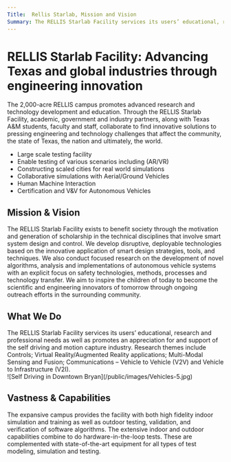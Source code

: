 ```yaml
---
Title:  Rellis Starlab, Mission and Vision
Summary: The RELLIS Starlab Facility services its users’ educational, research and professional needs as well as promotes an appreciation for and support of the self driving and motion capture industry. Research themes include Controls; Virtual Reality/Augmented Reality applications; Multi-Modal Sensing and Fusion; Communications – Vehicle to Vehicle (V2V) and Vehicle to Infrastructure (V2I).
---
```


# RELLIS Starlab Facility: Advancing Texas and global industries through engineering innovation

The 2,000-acre RELLIS campus promotes advanced research and technology development and education. Through the RELLIS Starlab Facility, academic, government and industry partners, along with Texas A&M students, faculty and staff, collaborate to find innovative solutions to pressing engineering and technology challenges that affect the community, the state of Texas, the nation and ultimately, the world.

* Large scale testing facility 
* Enable testing of various scenarios including (AR/VR)
* Constructing scaled cities for real world simulations
* Collaborative simulations with Aerial/Ground Vehicles
* Human Machine Interaction
* Certification and V&V for Autonomous Vehicles

## Mission & Vision

The RELLIS Starlab Facility exists to benefit society through the motivation and generation of scholarship in the technical disciplines that involve smart system design and control. We develop disruptive, deployable technologies based on the innovative application of smart design strategies, tools, and techniques. We also conduct focused research on the development of novel algorithms, analysis and implementations of autonomous vehicle systems with an explicit focus on safety technologies, methods, processes and technology transfer. We aim to inspire the children of today to become the scientific and engineering innovators of tomorrow through ongoing outreach efforts in the surrounding community.


<feature>
    <div className='text-container'>
        <div className='text'>
            <h2>What We Do</h2>
            The RELLIS Starlab Facility services its users’ educational, research and professional needs as well as promotes an appreciation for and support of the self driving and motion capture industry. Research themes include Controls; Virtual Reality/Augmented Reality applications; Multi-Modal Sensing and Fusion; Communications – Vehicle to Vehicle (V2V) and Vehicle to Infrastructure (V2I).
        </div>
    </div>
    ![Self Driving in Downtown Bryan](/public/images/Vehicles-5.jpg)
</feature>




## Vastness & Capabilities

The expansive campus provides the facility with both high fidelity indoor simulation and training as well as outdoor testing, validation, and verification of software algorithms. The extensive indoor and outdoor capabilities combine to do hardware-in-the-loop tests. These are complemented with state-of-the-art equipment for all types of test modeling, simulation and testing.